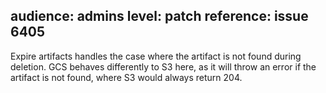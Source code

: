 audience: admins
level: patch
reference: issue 6405
---

Expire artifacts handles the case where the artifact is not found during deletion. GCS behaves differently to S3 here, as it will throw an error if the artifact is not found, where S3 would always return 204.
